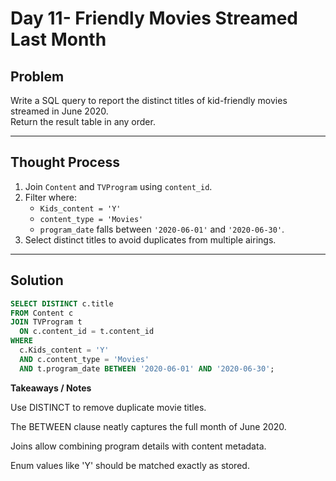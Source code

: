 # Day 11- Friendly Movies Streamed Last Month

## Problem
Write a SQL query to report the distinct titles of kid-friendly movies streamed in June 2020.  
Return the result table in any order.

---

## Thought Process
1. Join `Content` and `TVProgram` using `content_id`.
2. Filter where:
   - `Kids_content = 'Y'`
   - `content_type = 'Movies'`
   - `program_date` falls between `'2020-06-01'` and `'2020-06-30'`.
3. Select distinct titles to avoid duplicates from multiple airings.

---

## Solution
```sql
SELECT DISTINCT c.title
FROM Content c
JOIN TVProgram t
  ON c.content_id = t.content_id
WHERE 
  c.Kids_content = 'Y'
  AND c.content_type = 'Movies'
  AND t.program_date BETWEEN '2020-06-01' AND '2020-06-30';
```
**Takeaways / Notes**

Use DISTINCT to remove duplicate movie titles.

The BETWEEN clause neatly captures the full month of June 2020.

Joins allow combining program details with content metadata.

Enum values like 'Y' should be matched exactly as stored.
